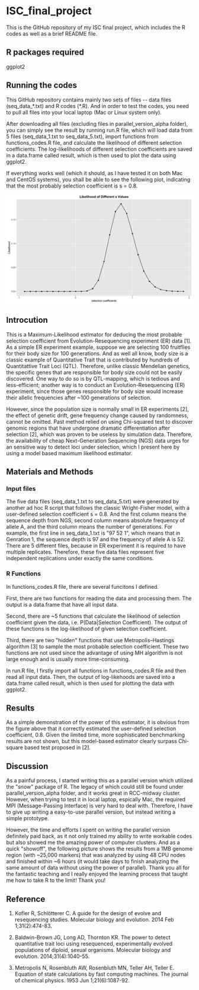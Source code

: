 # ISC_final_project
This is the GitHub repository of my ISC final project, which includes the R codes as well as a brief README file.

## R packages required
ggplot2

## Running the codes
This GitHub repository contains mainly two sets of files -- data files (seq_data_\*.txt) and R codes (\*.R). And in order to test the codes, you need to pull all files into your local laptop (Mac or Linux system only).

After downloading all files (excluding files in parallel_version_alpha folder), you can simply see the result by running run.R file, which will load data from 5 files (seq_data_1.txt to seq_data_5.txt), import functions from functions_codes.R file, and calculate the likelihood of different selection coefficients. The log-likelihoods of different selection coefficients are saved in a data.frame called result, which is then used to plot the data using ggplot2.

If everything works well (which it should, as I have tested it on both Mac and CentOS systems), you shall be able to see the following plot, indicating that the most probably selection coefficient is s = 0.8.

![Correct Results](https://github.com/wenhan-uchicago/ISC_final_project/blob/master/result.png)

## Introcution
This is a Maximum-Likelihood estimator for deducing the most probable selection coefficient from Evolution-Resequencing experiment (ER) data [1]. As a simple ER experiment example, suppose we are selecting 100 fruitflies for their body size for 100 generations. And as well all know, body size is a classic example of Quantitative Trait that is contributed by hundreds of Quantitattive Trait Loci (QTL). Therefore, unlike classic Mendelian genetics, the specific genes that are responsible for body size could not be easily discovered. One way to do so is by QTL-mapping, which is tedious and less-efficient; another way is to conduct an Evolution-Resequencing (ER) experiment, since those genes responsible for body size would increase their allelic frequencies after ~100 generations of selection. 

However, since the population size is normally small in ER experiments [2], the effect of genetic drift, gene frequency change caused by randomness, cannot be omitted. Past method relied on using Chi-squared test to discover genomic regions that have undergone dramatic differentiation after selection [2], which was proven to be useless by simulation data. Therefore, the availability of cheap Next-Generation Sequencing (NGS) data urges for an sensitive way to detect loci under selection, which I present here by using a model based maximum likelihood estimator.

## Materials and Methods

### Input files
The five data files (seq_data_1.txt to seq_data_5.txt) were generated by another ad hoc R script that follows the classic Wright-Fisher model, with a user-defined selection coefficient s = 0.8. And the first column means the sequence depth from NGS,  second column means absolute frequency of allele A, and the third column means the number of generations. For example, the first line in seq_data_1.txt is "97      52      1", which means that in Genration 1, the sequence depth is 97 and the frequency of allele A is 52. There are 5 different files, because in ER experiment it is required to have multiple replicates. Therefore, these five data files represent five independent replications under exactly the same conditions.

### R Functions
In functions_codes.R file, there are several funcitons I defined. 

First, there are two functions for reading the data and processing them. The output is a data.frame that have all input data.

Second, there are ~5 functions that calculate the likelihood of selection coefficient given the data, i.e. P(Data|Selection Coefficient). The output of these functions is the log-likelihood of given selection coefficient.

Third, there are two "hidden" functions that use Metropolis–Hastings algorithm [3] to sample the most probable selection coefficient. These two functions are not used since the advantage of using MH algorithm is not large enough and is usually more time-consuming.

In run.R file, I firstly import all functions in functions_codes.R file and then read all input data. Then, the output of log-likehoods are saved into a data.frame called result, which is then used for plotting the data with ggplot2.

## Results
As a simple demonstration of the power of this estimator, it is obvious from the figure above that it correctly estimated the user-defined selection coefficient, 0.8. Given the limited time, more sophisticated benchmarking results are not shown, but this model-based estimator clearly surpass Chi-square based test proposed in [2].

## Discussion
As a painful process, I started writing this as a parallel version which utilized the "snow" package of R. The legacy of which could still be found under parallel_version_alpha folder, and it works great in RCC-midway cluster. However, when trying to test it in local laptop, espically Mac, the required MPI (Message-Passing Interface) is very hard to deal with. Therefore, I have to give up writing a easy-to-use parallel version, but instead writing a simple prototype.

However, the time and efforts I spent on writing the parallel version definitely paid back, as it not only trained my ability to write workable codes but also showed me the amazing power of computer clusters. And as a quick "showoff", the following picture shows the results from a 1MB genome region (with ~25,000 markers) that was analyzed by using 48 CPU nodes and finished within ~6 hours (it would take days to finish analyzing the same amount of data without using the power of parallel). Thank you all for the fantastic teaching and I really enjoyed the learning process that taught me how to take R to the limit! Thank you!





## Reference
1. Kofler R, Schlötterer C. A guide for the design of evolve and resequencing studies. Molecular biology and evolution. 2014 Feb 1;31(2):474-83.
 
2.	Baldwin-Brown JG, Long AD, Thornton KR. The power to detect quantitative trait loci using resequenced, experimentally evolved populations of diploid, sexual organisms. Molecular biology and evolution. 2014;31(4):1040-55.

3. Metropolis N, Rosenbluth AW, Rosenbluth MN, Teller AH, Teller E. Equation of state calculations by fast computing machines. The journal of chemical physics. 1953 Jun 1;21(6):1087-92.
